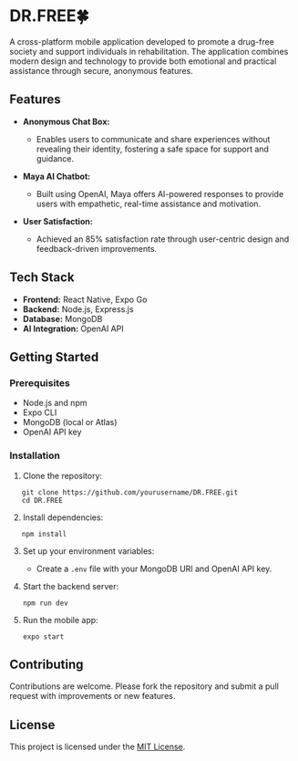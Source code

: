 # DR.FREE🍀

A cross-platform mobile application developed to promote a drug-free society and support individuals in rehabilitation. The application combines modern design and technology to provide both emotional and practical assistance through secure, anonymous features.

## Features

- **Anonymous Chat Box:**  
  - Enables users to communicate and share experiences without revealing their identity, fostering a safe space for support and guidance.

- **Maya AI Chatbot:**  
  - Built using OpenAI, Maya offers AI-powered responses to provide users with empathetic, real-time assistance and motivation.

- **User Satisfaction:**  
  - Achieved an 85% satisfaction rate through user-centric design and feedback-driven improvements.

## Tech Stack

- **Frontend:** React Native, Expo Go  
- **Backend:** Node.js, Express.js  
- **Database:** MongoDB  
- **AI Integration:** OpenAI API

## Getting Started

### Prerequisites

- Node.js and npm
- Expo CLI
- MongoDB (local or Atlas)
- OpenAI API key

### Installation

1. Clone the repository:

```
   git clone https://github.com/yourusername/DR.FREE.git
   cd DR.FREE
```

2. Install dependencies:

```   
   npm install
```

3. Set up your environment variables:

   - Create a `.env` file with your MongoDB URI and OpenAI API key.

4. Start the backend server:

   ```
   npm run dev
   ```

5. Run the mobile app:

   ```
   expo start
   ```

## Contributing

Contributions are welcome. Please fork the repository and submit a pull request with improvements or new features.

## License

This project is licensed under the [MIT License](LICENSE).
